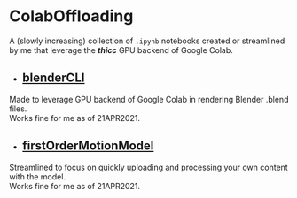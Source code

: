 # ColabOffloading

A (slowly increasing) collection of `.ipynb` notebooks created or streamlined by me that leverage the **_thicc_** GPU backend of Google Colab.

  * ## [blenderCLI](https://colab.research.google.com/github/myleskeller/ColabOffloading/blob/main/blenderCLI.ipynb)
  Made to leverage GPU backend of Google Colab in rendering Blender .blend files.  
  Works fine for me as of 21APR2021.

  * ## [firstOrderMotionModel](https://colab.research.google.com/github/myleskeller/ColabOffloading/blob/main/firstOrderMotionModel.ipynb)
  Streamlined to focus on quickly uploading and processing your own content with the model.  
  Works fine for me as of 21APR2021.
